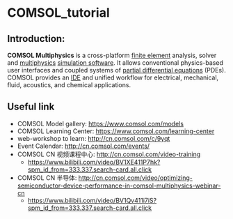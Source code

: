 # COMSOL_tutorial
## Introduction:

**COMSOL Multiphysics** is a cross-platform [finite element](https://en.wikipedia.org/wiki/Finite_element) analysis, solver and [multiphysics](https://en.wikipedia.org/wiki/Multiphysics) [simulation software](https://en.wikipedia.org/wiki/Simulation_software). It allows conventional physics-based user interfaces and coupled systems of [partial differential equations](https://en.wikipedia.org/wiki/Partial_differential_equation) (PDEs). COMSOL provides an [IDE](https://en.wikipedia.org/wiki/Integrated_development_environment) and unified workflow for electrical, mechanical, fluid, acoustics, and chemical applications.

## Useful link

* COMSOL Model gallery: https://www.comsol.com/models
* COMSOL Learning Center: https://www.comsol.com/learning-center
* web-workshop to learn: http://cn.comsol.com/c/9yqt
* Event Calendar: http://cn.comsol.com/events/
* COMSOL CN 视频课程中心: http://cn.comsol.com/video-training
  * https://www.bilibili.com/video/BV1XE411P7hk?spm_id_from=333.337.search-card.all.click
* COMSOL CN 半导体: http://cn.comsol.com/video/optimizing-semiconductor-device-performance-in-comsol-multiphysics-webinar-cn
  * https://www.bilibili.com/video/BV1Qv411i7iS?spm_id_from=333.337.search-card.all.click
